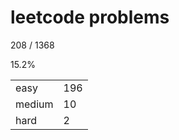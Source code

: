 # leetcode problems

208 / 1368

15.2%

|        |     |
| ------ | --- |
| easy   | 196  |
| medium | 10   |
| hard   | 2   |

